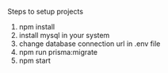 Steps to setup projects

1. npm install
2. install mysql in your system
3. change database connection url in .env file
4. npm run prisma:migrate
5. npm start
